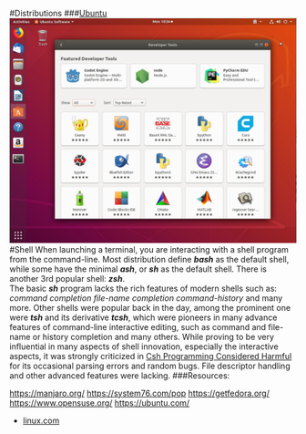 #Distributions
###[Ubuntu](https://ubuntu.com/)<br>
![Ubuntu](ubuntu.jpg)
#Shell
When launching a terminal, you are interacting with a shell program from the command-line. Most distribution define ***bash*** as the default shell, while some have the minimal ***ash***, or ***sh*** as the default shell. There is another 3rd popular shell: ***zsh***.
<br>
The basic ***sh*** program lacks the rich features of modern shells such as: *command completion* *file-name completion* *command-history* and many more.
Other shells were popular back in the day, among the prominent one were ***tsh*** and its derivative ***tcsh***, which were pioneers in many advance features of command-line interactive editing, such as command and file-name or history completion and many others. While proving to be very influential in many aspects of shell innovation, especially the interactive aspects, it was strongly criticized in [Csh Programming Considered Harmful](http://www.faqs.org/faqs/unix-faq/shell/csh-whynot/) for its occasional parsing errors and random bugs. File descriptor handling and other advanced features were lacking.
###Resources:

https://manjaro.org/
https://system76.com/pop
https://getfedora.org/
https://www.opensuse.org/
https://ubuntu.com/
* [linux.com](https://www.kernel.org/)
